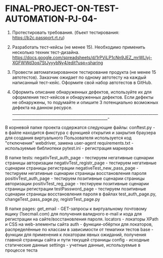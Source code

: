 # FINAL-PROJECT-ON-TEST-AUTOMATION-PJ-04-
1. Протестировать требования. (бъект тестирования: https://b2c.passport.rt.ru)

2. Разработать тест-кейсы (не менее 15). Необходимо применить несколько техник тест-дизайна. https://docs.google.com/spreadsheets/d/1rPViLP1cNn9JEZ_mrWLlyj-XGFWWd3oq7StJyyybNy4/edit?usp=sharing

3. Провести автоматизированное тестирование продукта (не менее 15 автотестов). Заказчик ожидает по одному автотесту на каждый написанный тест-кейс. Оформите свой набор автотестов в GitHub.

4. Оформить описание обнаруженных дефектов, используйте их для оформления тест-кейсов и обнаруженных дефектов. Если дефекты не обнаружены, то подумайте и опишите 3 потенциально возможных дефекта на данном ресурсе.
____________________________________________________________________________________________________________________________-

В корневой папке проекта содержатся следующие файлы:
conftest.py - в файле находится фикстура с функцией открытия и закрытия браузера
для создания виртуального Пользователя используется код "отключения" webdriver, замена user-agent
requirements.txt - используемые библиотеки
pytest.ini - регистрация маркеров

В папке tests:
negativTest_auth_page - тестируем негативные сценарии страницы авторизации
negativTest_registr_page - тестируем негативные сценарии страницы регистрации negativeTest_new_pass_page - тестируем негативные сценарии страницы восстановления пароля
positivTest_auth_page - тестируем позитивные сценарии страницы авторизации
positivTest_reg_page - тестируем позитивные сценарии страницы регистрации
testPassword_page - тестируем позитивные сценарии страницы восстановления пароля в файлах test_auth_page.py, changeTest_pass_page.py, registrTest_page.py 


В папке pages:
get_email - GET-запросы к виртуальному почтовому ящику (1secmail.com) для получения валидного e-mail и кода для регистрации на сайте/восстановления пароля.
locators - локаторы XPath и CSS на web-элементы сайта
auth - функции-обёртки для локаторов, распределённые по классам в зависимости от тематики тестов
base - функции для применения к локаторам явных ожиданий, получения главной страницы сайта и пути текущей страницы
config - исходные статические данные
settings - учетные данные, используемые в процессе теста
